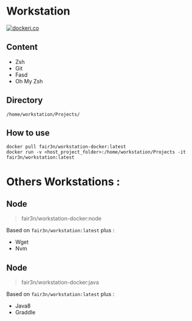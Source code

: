 # Workstation

[![dockeri.co](https://dockeri.co/image/fair3n/workstation)](https://hub.docker.com/r/fair3n/workstation) 

## Content

* Zsh
* Git
* Fasd
* Oh My Zsh

## Directory 

```
/home/workstation/Projects/
```

## How to use 

```
docker pull fair3n/workstation-docker:latest
docker run -v <host_project_folder>:/home/workstation/Projects -it fair3n/workstation:latest
```

# Others Workstations : 

## Node

> fair3n/workstation-docker:node

Based on `fair3n/workstation:latest` plus : 
* Wget
* Nvm

## Node

> fair3n/workstation-docker:java

Based on `fair3n/workstation:latest` plus : 
* Java8
* Graddle
